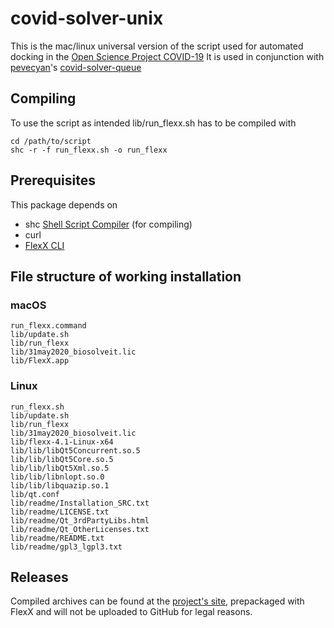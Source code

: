 # covid-solver-unix
This is the mac/linux universal version of the script used for automated docking in the [Open Science Project COVID-19](https://koronavirus.ctk.uni-lj.si/skupnostna-znanost)
It is used in conjunction with [pevecyan](https://github.com/pevecyan)'s [covid-solver-queue](https://github.com/pevecyan/covid-solver-queue)

## Compiling
To use the script as intended lib/run_flexx.sh has to be compiled with
```
cd /path/to/script
shc -r -f run_flexx.sh -o run_flexx
```
## Prerequisites
This package depends on
* shc [Shell Script Compiler](https://neurobin.org/projects/softwares/unix/shc/) (for compiling)
* curl
* [FlexX CLI](https://www.biosolveit.de/FlexX/)

## File structure of working installation
### macOS
```
run_flexx.command
lib/update.sh
lib/run_flexx
lib/31may2020_biosolveit.lic
lib/FlexX.app
```
### Linux
```
run_flexx.sh
lib/update.sh
lib/run_flexx
lib/31may2020_biosolveit.lic
lib/flexx-4.1-Linux-x64
lib/lib/libQt5Concurrent.so.5
lib/lib/libQt5Core.so.5
lib/lib/libQt5Xml.so.5
lib/lib/libnlopt.so.0
lib/lib/libquazip.so.1
lib/qt.conf
lib/readme/Installation_SRC.txt
lib/readme/LICENSE.txt
lib/readme/Qt_3rdPartyLibs.html
lib/readme/Qt_OtherLicenses.txt
lib/readme/README.txt
lib/readme/gpl3_lgpl3.txt
```
## Releases
Compiled archives can be found at the [project's site](https://koronavirus.ctk.uni-lj.si/skupnostna-znanost), prepackaged with FlexX and will not be uploaded to GitHub for legal reasons.
